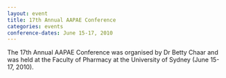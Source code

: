 ```yaml
---
layout: event
title: 17th Annual AAPAE Conference
categories: events
conference-dates: June 15-17, 2010
---
```


The 17th Annual AAPAE Conference was organised by Dr Betty Chaar and was held at the Faculty of Pharmacy at the University of Sydney (June 15-17, 2010).

